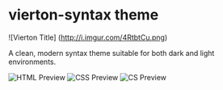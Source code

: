 # vierton-syntax theme

![Vierton Title] (http://i.imgur.com/4RtbtCu.png)

A clean, modern syntax theme suitable for both dark and light environments.

![HTML Preview](http://i.imgur.com/rPeyCo6.png)
![CSS Preview](http://i.imgur.com/n6Kul5w.png)
![CS Preview](http://i.imgur.com/Wp0cY2i.png)
